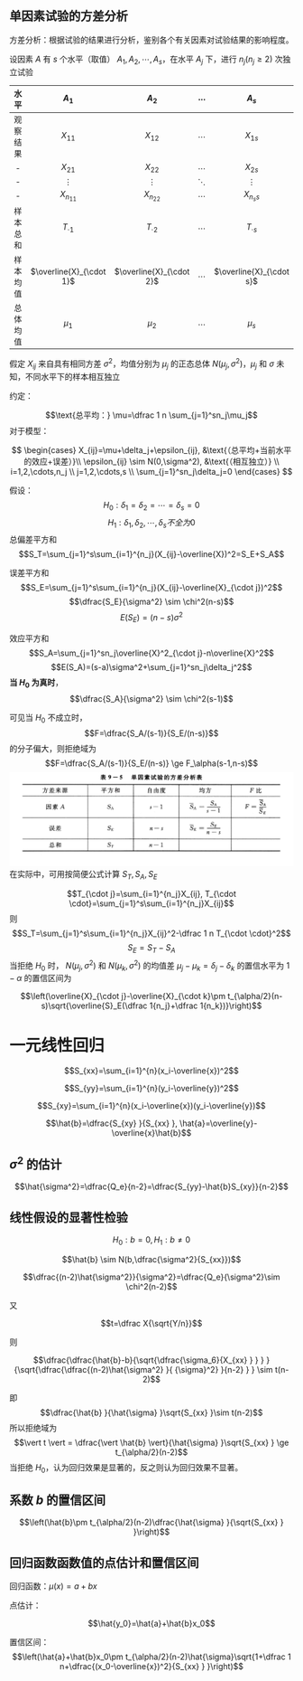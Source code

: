
## 单因素试验的方差分析

方差分析：根据试验的结果进行分析，鉴别各个有关因素对试验结果的影响程度。

设因素 $A$ 有 $s$ 个水平（取值） $A_1, A_2, \cdots, A_s$，在水平 $A_j$ 下，进行 $n_j(n_j \ge 2)$ 次独立试验

|   水平   |          $A_1$           |          $A_2$           | $\cdots$ |          $A_s$           |
|:--------:|:------------------------:|:------------------------:|:--------:|:------------------------:|
| 观察结果 |         $X_{11}$         |         $X_{12}$         | $\cdots$ |         $X_{1s}$         |
|    -     |         $X_{21}$         |         $X_{22}$         | $\cdots$ |         $X_{2s}$         |
|    -     |         $\vdots$         |         $\vdots$         | $\ddots$ |         $\vdots$         |
|    -     |        $X_{n_11}$        |        $X_{n_22}$        | $\cdots$ |        $X_{n_ss}$        |
| 样本总和 |      $T_{\cdot 1}$       |      $T_{\cdot 2}$       |     $\cdots$     |      $T_{\cdot s}$       |
| 样本均值 | $\overline{X}_{\cdot 1}$ | $\overline{X}_{\cdot 2}$ |       $\cdots$   | $\overline{X}_{\cdot s}$ |
| 总体均值 |         $\mu_1$          |         $\mu_2$          |     $\cdots$     | $\mu_s$                         |

假定 $X_{ij}$ 来自具有相同方差 $\sigma^2$，均值分别为 $\mu_j$ 的正态总体 $N(\mu_j,\sigma^2)$，$\mu_j$ 和 $\sigma$ 未知，不同水平下的样本相互独立

约定：

$$\text{总平均：} \mu=\dfrac 1 n \sum_{j=1}^sn_j\mu_j$$
对于模型：

$$
\begin{cases}
X_{ij}=\mu+\delta_j+\epsilon_{ij}, &\text{（总平均+当前水平的效应+误差）}\\
\epsilon_{ij} \sim N(0,\sigma^2), &\text{（相互独立）} \\
i=1,2,\cdots,n_j \\
j=1,2,\cdots,s \\
\sum_{j=1}^sn_j\delta_j=0
\end{cases}
$$

假设：$$H_0: \delta_1 = \delta_2 = \cdots = \delta_s = 0$$
$$H_1: \delta_1, \delta_2, \cdots, \delta_s 不全为0$$
总偏差平方和 $$S_T=\sum_{j=1}^s\sum_{i=1}^{n_j}(X_{ij}-\overline{X})^2=S_E+S_A$$

误差平方和 $$S_E=\sum_{j=1}^s\sum_{i=1}^{n_j}(X_{ij}-\overline{X}_{\cdot j})^2$$
$$\dfrac{S_E}{\sigma^2} \sim \chi^2(n-s)$$
$$E(S_E)=(n-s)\sigma^2$$

效应平方和 $$S_A=\sum_{j=1}^sn_j\overline{X}^2_{\cdot j}-n\overline{X}^2$$
$$E(S_A)=(s-a)\sigma^2+\sum_{j=1}^sn_j\delta_j^2$$
**当 $H_0$ 为真时**， $$\dfrac{S_A}{\sigma^2} \sim \chi^2(s-1)$$


可见当 $H_0$ 不成立时，$$F=\dfrac{S_A/(s-1)}{S_E/(n-s)}$$ 
的分子偏大，则拒绝域为 $$F=\dfrac{S_A/(s-1)}{S_E/(n-s)} \ge F_\alpha(s-1,n-s)$$
![](files/Pasted%20image%2020231228224535.png)
在实际中，可用按简便公式计算 $S_T, S_A, S_E$

$$T_{\cdot j}=\sum_{i=1}^{n_j}X_{ij}, T_{\cdot \cdot}=\sum_{j=1}^s\sum_{i=1}^{n_j}X_{ij}$$
则 $$S_T=\sum_{j=1}^s\sum_{i=1}^{n_j}X_{ij}^2-\dfrac 1 n T_{\cdot \cdot}^2$$
$$S_E=S_T-S_A$$ 
当拒绝 $H_0$ 时， $N(\mu_j, \sigma^2)$ 和 $N(\mu_k,\sigma^2)$ 的均值差 $\mu_j-\mu_k=\delta_j-\delta_k$ 的置信水平为 $1-\alpha$ 的置信区间为 

$$\left(\overline{X}_{\cdot j}-\overline{X}_{\cdot k}\pm t_{\alpha/2}(n-s)\sqrt{\overline{S}_E(\dfrac 1{n_j}+\dfrac 1{n_k})}\right)$$

# 一元线性回归

$$S_{xx}=\sum_{i=1}^{n}(x_i-\overline{x})^2$$

$$S_{yy}=\sum_{i=1}^{n}(y_i-\overline{y})^2$$

$$S_{xy}=\sum_{i=1}^{n}(x_i-\overline{x})(y_i-\overline{y})$$

$$\hat{b}=\dfrac{S_{xy} }{S_{xx} }, \hat{a}=\overline{y}-\overline{x}\hat{b}$$

## $\sigma^2$ 的估计

$$\hat{\sigma^2}=\dfrac{Q_e}{n-2}=\dfrac{S_{yy}-\hat{b}S_{xy}}{n-2}$$

## 线性假设的显著性检验

$$H_0: b=0, H_1:b \neq 0$$

$$\hat{b} \sim N(b,\dfrac{\sigma^2}{S_{xx}})$$

$$\dfrac{(n-2)\hat{\sigma^2}}{\sigma^2}=\dfrac{Q_e}{\sigma^2}\sim \chi^2(n-2)$$

又  

$$t=\dfrac X{\sqrt{Y/n}}$$


则 

$$\dfrac{\dfrac{\hat{b}-b}{\sqrt{\dfrac{\sigma_6}{X_{xx} } } } }{\sqrt{\dfrac{\dfrac{(n-2)\hat{\sigma^2} }{ {\sigma}^2} }{n-2} } } \sim t(n-2)$$

即 $$\dfrac{\hat{b} }{\hat{\sigma} }\sqrt{S_{xx} }\sim t(n-2)$$
所以拒绝域为 $$\vert t \vert = \dfrac{\vert \hat{b} \vert}{\hat{\sigma} }\sqrt{S_{xx} } \ge t_{\alpha/2}(n-2)$$
当拒绝 $H_0$，认为回归效果是显著的，反之则认为回归效果不显著。


## 系数 $b$ 的置信区间

$$\left(\hat{b}\pm t_{\alpha/2}(n-2)\dfrac{\hat{\sigma} }{\sqrt{S_{xx} } }\right)$$

## 回归函数函数值的点估计和置信区间

回归函数：$\mu(x)=a+bx$

点估计：

$$\hat{y_0}=\hat{a}+\hat{b}x_0$$

置信区间： $$\left(\hat{a}+\hat{b}x_0\pm t_{\alpha/2}(n-2)\hat{\sigma}\sqrt{1+\dfrac 1 n+\dfrac{(x_0-\overline{x})^2}{S_{xx} } }\right)$$

